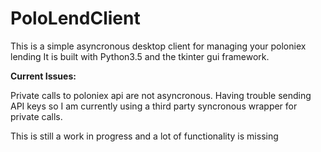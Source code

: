 # PoloLendClient

This is a simple asyncronous desktop client for managing your poloniex lending
It is built with Python3.5 and the tkinter gui framework. 

**Current Issues:**

Private calls to poloniex api are not asyncronous. Having trouble sending API keys so I am currently using a third party syncronous wrapper for private calls.

This is still a work in progress and a lot of functionality is missing

